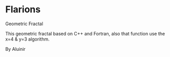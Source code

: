 # Flarions
Geometric Fractal 

This geometric fractal based on C++ and Fortran, also that function use the x=4 & y=3 algorithm.

By Aluinir
